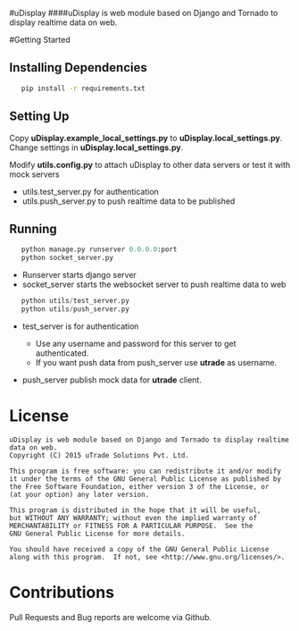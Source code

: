 #uDisplay
####uDisplay is web module based on Django and Tornado to display realtime data on web.

#Getting Started

## Installing Dependencies
```bash
   pip install -r requirements.txt
```
## Setting Up
Copy **uDisplay.example_local_settings.py** to **uDisplay.local_settings.py**.
Change settings in **uDisplay.local_settings.py**.

Modify **utils.config.py** to attach uDisplay to other data servers or test it with mock servers

* utils.test_server.py for authentication
* utils.push_server.py to push realtime data to be published

## Running
```python
   python manage.py runserver 0.0.0.0:port
   python socket_server.py
```

* Runserver starts django server
* socket_server starts the websocket server to push realtime data to web

```python
   python utils/test_server.py
   python utils/push_server.py
```

+ test_server is for authentication

  - Use any username and password for this server to get authenticated.
  - If you want push data from push_server use **utrade** as username.

+ push_server publish mock data for **utrade** client.

# License

    uDisplay is web module based on Django and Tornado to display realtime data on web.
    Copyright (C) 2015 uTrade Solutions Pvt. Ltd.

    This program is free software: you can redistribute it and/or modify
    it under the terms of the GNU General Public License as published by
    the Free Software Foundation, either version 3 of the License, or
    (at your option) any later version.

    This program is distributed in the hope that it will be useful,
    but WITHOUT ANY WARRANTY; without even the implied warranty of
    MERCHANTABILITY or FITNESS FOR A PARTICULAR PURPOSE.  See the
    GNU General Public License for more details.

    You should have received a copy of the GNU General Public License
    along with this program.  If not, see <http://www.gnu.org/licenses/>.

# Contributions

Pull Requests and Bug reports are welcome via Github.
